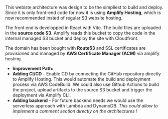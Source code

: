 This webiste architecture was design to be the simpliest to build and deploy. Since it is only front-end code for now it is using **Amplify Hosting**, which is now recommended insted of regular S3 website hosting.

The front end is developped in React with Vite. The build files are uploaded in the **source code S3**. Amplify reads this bucket to copy the code in the internal managed S3 bucket and deploy the site with Cloudfront. 

The domain has been bought with **Route53** and SSL certificates are provisioned and managed by **AWS Certificate Manager (ACM)** via amplify hosting.

- **Improvement Path:**
- **Adding CI/CD** - Enable CD by connecting the GitHub repository directly to Amplify Hosting. This would automate the build and deployment process via AWS CodeBuild.
We could also use Github Actions to build the project, upload artifacts to the source  S3 bucket and trigger the deployment via Amplify CLI.
- **Adding backend** - For future backend needs we would use the serverless approach with Lambda and DynamoDB. 
*This could allow to implement a comment section directly on the architectures !*  
